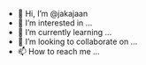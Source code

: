 - 👋 Hi, I’m @jakajaan
- 👀 I’m interested in ...
- 🌱 I’m currently learning ...
- 💞️ I’m looking to collaborate on ...
- 📫 How to reach me ...

<!---
jakajaan/jakajaan is a ✨ special ✨ repository because its `README.md` (this file) appears on your GitHub profile.
You can click the Preview link to take a look at your changes.
--->
